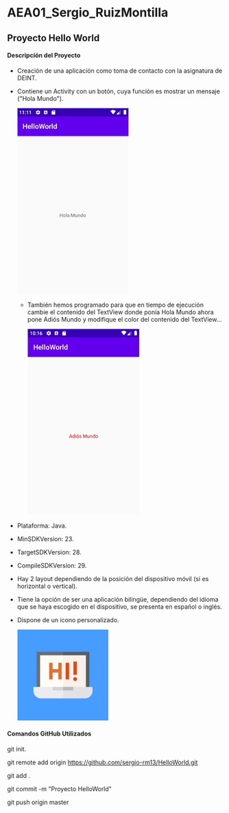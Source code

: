 # AEA01_Sergio_RuizMontilla

## Proyecto Hello World

#### Descripción del Proyecto

- Creación de una aplicación como toma de contacto con la asignatura de DEINT.

- Contiene un Activity con un botón, cuya función es mostrar un mensaje ("Hola Mundo").

  <img src="./Capturas/captura.png" />

  - También hemos programado para que en tiempo de ejecución cambie el contenido del TextView donde ponía Hola Mundo ahora pone Adiós Mundo y modifique el color del contenido del TextView...

    <img src="./Capturas/Foto2.png"  />

- Plataforma: Java.

- MinSDKVersion: 23.

- TargetSDKVersion: 28.

- CompileSDKVersion: 29.

- Hay 2 layout dependiendo de la posición del dispositivo móvil (si es horizontal o vertical).

- Tiene la opción de ser una aplicación bilingüe, dependiendo del idioma que se haya escogido en el dispositivo, se presenta en español o inglés.

- Dispone de un icono personalizado.

  

  <img src="./Capturas/ic_launcher.png" />

  


#### Comandos GitHub Utilizados

git init.

git remote add origin https://github.com/sergio-rm13/HelloWorld.git

git add .

git commit -m "Proyecto HelloWorld"

git push origin master